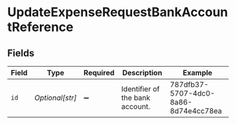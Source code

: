 # UpdateExpenseRequestBankAccountReference


## Fields

| Field                                | Type                                 | Required                             | Description                          | Example                              |
| ------------------------------------ | ------------------------------------ | ------------------------------------ | ------------------------------------ | ------------------------------------ |
| `id`                                 | *Optional[str]*                      | :heavy_minus_sign:                   | Identifier of the bank account.      | 787dfb37-5707-4dc0-8a86-8d74e4cc78ea |